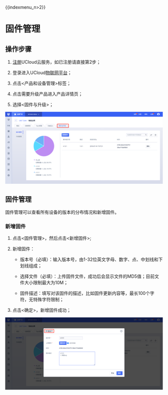 {{indexmenu_n>2}}

# 固件管理

## 操作步骤

1. [注册](https://passport.ucloud.cn/#register)UCloud云服务，如已注册请直接第2步；

2. 登录进入UCloud[物联网平台](https://console.ucloud.cn/iot)；

3. 点击<产品和设备管理>标签；

4. 点击需要升级产品进入产品详情页；

5. 选择<固件与升级>；

![固件与升级](../../images/固件与升级-3502160.png)



## 固件管理

固件管理可以查看所有设备的版本的分布情况和新增固件。

### 新增固件
1. 点击<固件管理>，然后点击<新增固件>;

2. 新增固件：

   - 版本号（必填）：输入版本号，由1-32位英文字母、数字、点、中划线和下划线组成；
   
   - 选择文件（必填）：上传固件文件，成功后会显示文件的MD5值；目前文件大小限制最大为10M；
   
   - 固件描述：填写对该固件的描述，比如固件更新内容等，最长100个字符，无特殊字符限制；
   
3. 点击<确定>，新增固件成功；

![新增固件](../../images/新增固件.png)